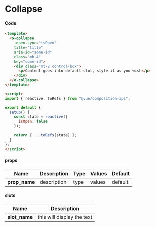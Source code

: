 # Collapse

<Demo componentName="examples-collapse-doc" />

#### Code
```html
<template>
  <o-collapse 
    :open.sync="isOpen" 
    title="title" 
    aria-id="some-id" 
    class="mb-4" 
    key="some-id">
    <div class="mt-2 control-box">
      <p>Content goes into default slot, style it as you wish</p>
    </div>
  </o-collapse>
</template>

<script>
import { reactive, toRefs } from "@vue/composition-api";

export default {
  setup() {
    const state = reactive({
      isOpen: false
    });

    return { ...toRefs(state) };
  }
};
</script>
```

#### props

|Name|Description|Type|Values|Default|
|---|---|---|---|---|
|**prop_name**|description|type|values|default|

#### slots

|Name|Description|
|---|---|
|**slot_name**|this will display the text|

